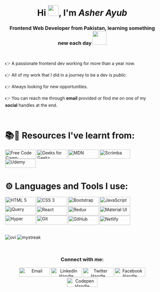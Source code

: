<h1 align="center">Hi <img src="https://github.com/TheDudeThatCode/TheDudeThatCode/blob/master/Assets/Hi.gif" width="35" />, I'm <em>Asher Ayub</em></h1>
<h3 align="center">Frontend Web Developer from Pakistan, learning something new each day
  <img src="https://github.com/TheDudeThatCode/TheDudeThatCode/blob/master/Assets/Developer.gif" width="45" /></h3>

&nbsp;
<p>👉 A passionate frontend dev working for more than a year now.</p> 
<p>👉 All of my work that I did in a journey to be a dev is <em>public</em>.</p>
<p>👉 Always looking for new opportunities.</p>
<p>👉 You can reach me through <b>email</b> provided or find me on one of my <b>social</b> handles at the end.</p>
&nbsp;
<h1>📚📄 Resources I've learnt from:</h1>

<img title="FreeCodeCamp" align="left" width="100px" height="30px" src="https://img.shields.io/badge/freecodecamp-27273D?style=for-the-badge&logo=freecodecamp&logoColor=white" alt="Free Code Camp" /> 
<img title="GeeksForGeeks" align="left" width="100px" height="30px" src="https://img.shields.io/badge/GeeksforGeeks-298D46?style=for-the-badge&logo=geeksforgeeks&logoColor=white" alt="Geeks for Geeks" />
<img title="MDN Web Docs" align="left" width="100px" height="30px" src="https://img.shields.io/badge/MDN_Web_Docs-black?style=for-the-badge&logo=mdnwebdocs&logoColor=white" alt="MDN" />
<img title="Scrimba" align="left" width="100px" height="30px" src="https://img.shields.io/badge/scrimba-2B283A?style=for-the-badge&logo=scrimba&logoColor=white" alt="Scrimba" />
<img title="Udemy" width="100px" height="30px"  src="https://img.shields.io/badge/Udemy-EC5252?style=for-the-badge&logo=Udemy&logoColor=white" alt="Udemy" />
&nbsp;
<h1>⚙ Languages and Tools I use:</h1>
<img title="HTML 5" align="left" width="100px" height="30px" src="https://img.shields.io/badge/HTML5-E34F26?style=for-the-badge&logo=html5&logoColor=white" alt="HTML 5" />
<img title="CSS 3" align="left" width="100px" height="30px" src="https://img.shields.io/badge/CSS3-1572B6?style=for-the-badge&logo=css3&logoColor=white" alt="CSS 3" />
<img title="Bootstrap" align="left" width="100px" height="30px" src="https://img.shields.io/badge/Bootstrap-563D7C?style=for-the-badge&logo=bootstrap&logoColor=white" alt="Bootstrap" />
<img title="JavaScript" align="left" width="100px" height="30px" src="https://img.shields.io/badge/JavaScript-323330?style=for-the-badge&logo=javascript&logoColor=F7DF1E" alt="JavaScript" />
<img title="jQuery" align="left" width="100px" height="30px" src="https://img.shields.io/badge/jQuery-0769AD?style=for-the-badge&logo=jquery&logoColor=white" alt="jQuery" />
<p>&nbsp;</p>
<img title="React" align="left" width="100px" height="30px" src="https://img.shields.io/badge/React-20232A?style=for-the-badge&logo=react&logoColor=61DAFB" alt="React" />
<img title="Redux" align="left" width="100px" height="30px" src="https://img.shields.io/badge/Redux-593D88?style=for-the-badge&logo=redux&logoColor=white" alt="Redux" />
<img title="Material UI" align="left" width="100px" height="30px" src="https://img.shields.io/badge/Material--UI-0081CB?style=for-the-badge&logo=material-ui&logoColor=white" alt="Material UI" />
<img title="Hyper" align="left" width="100px" height="30px" src="https://img.shields.io/badge/Hyper-000000?style=for-the-badge&logo=hyper&logoColor=white" alt="Hyper" />
<img title="Git" align="left" width="100px" height="30px" src="https://img.shields.io/badge/GIT-E44C30?style=for-the-badge&logo=git&logoColor=white" alt="Git" />
<p>&nbsp;</p>
<img title="GitHub" align="left" width="100px" height="30px" src="https://img.shields.io/badge/GitHub-100000?style=for-the-badge&logo=github&logoColor=white" alt="GitHub" />
<img title="Netlify" align="left" width="100px" height="30px" src="https://img.shields.io/badge/Netlify-00C7B7?style=for-the-badge&logo=netlify&logoColor=white" alt="Netlify" />
<p>&nbsp;</p><p>&nbsp;</p>
<img src="https://github-readme-stats.vercel.app/api/top-langs?username=asherayub&show_icons=true&locale=en&layout=compact&theme=chartreuse-dark" alt="ovi" />
<img aligh="left" src="https://github-readme-streak-stats.herokuapp.com/?user=asherayub&theme=tokyonight" alt="mystreak"/>
<p>&nbsp;</p>

<div align="center">
  <h3>Connect with me:</h3>
  <a href="mailto:asherayub52@gmail.com" target="blank"><img width="100px%"  src="https://img.shields.io/badge/Gmail-D14836?style=for-the-badge&logo=gmail&logoColor=white" alt="Email" height="30" /></a>
  <a href="https://linkedin.com/in/asherayub101" target="blank"><img width="100px"  src="https://img.shields.io/badge/LinkedIn-0077B5?style=for-the-badge&logo=linkedin&logoColor=white" alt="LinkedIn Handle" height="30" /></a>
  <a href="https://twitter.com/asher_ends" target="blank"><img width="100px"  src="https://img.shields.io/badge/Twitter-1DA1F2?style=for-the-badge&logo=twitter&logoColor=white" alt="Twitter Handle" height="30" /></a>
  <a href="https://fb.com/asher.ayub.69" target="blank"><img width="100px"  src="https://img.shields.io/badge/Facebook-1877F2?style=for-the-badge&logo=facebook&logoColor=white" alt="Facebook Handle" height="30" /></a>
  <a href="https://codepen.io/ashercodes" target="blank"><img width="100px" " src="https://img.shields.io/badge/Codepen-000000?style=for-the-badge&logo=codepen&logoColor=white" alt="Codepen Handle" height="30" /></a>
</div>

